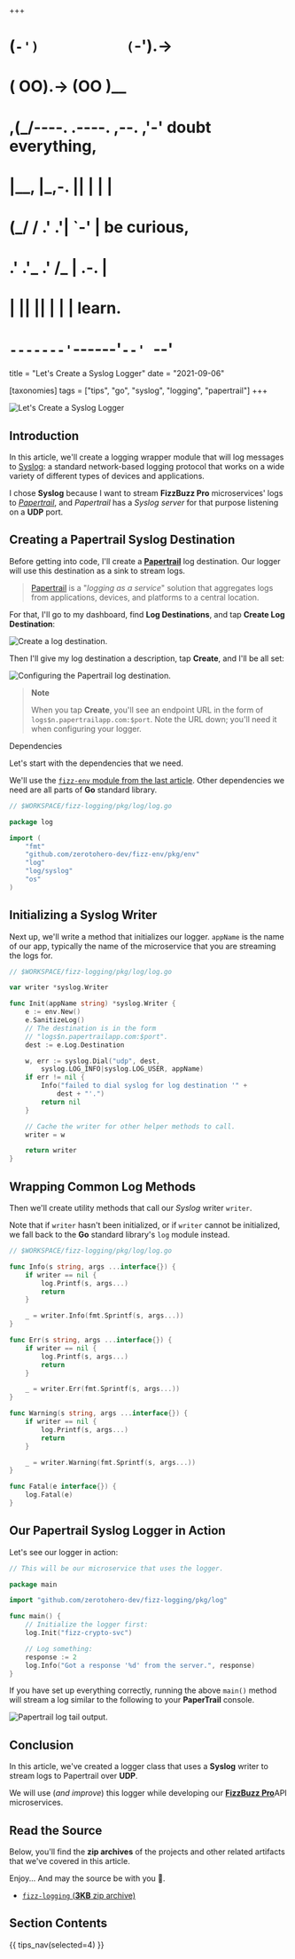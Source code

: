 +++
#   (`-')           (`-').->
#   ( OO).->        (OO )__
# ,(_/----. .----. ,--. ,'-' doubt everything,
# |__,    |\_,-.  ||  | |  |
#  (_/   /    .' .'|  `-'  | be curious,
#  .'  .'_  .'  /_ |  .-.  |
# |       ||      ||  | |  | learn.
# `-------'`------'`--' `--'

title = "Let's Create a Syslog Logger"
date = "2021-09-06"

[taxonomies]
tags = ["tips", "go", "syslog", "logging", "papertrail"]
+++

![Let's Create a Syslog Logger](/images/size/w1200/2024/03/papertrail.png)

## Introduction

In this article, we'll create a logging wrapper module that will log messages
to [Syslog](https://en.wikipedia.org/wiki/Syslog): a standard network-based
logging protocol that works on a wide variety of different types of devices and
applications.

I chose **Syslog** because I want to stream **FizzBuzz Pro**
microservices' logs to [_Papertrail_](https://papertrailapp.com/), 
and _Papertrail_ has a _Syslog server_ for that purpose listening on 
a **UDP** port.

## Creating a Papertrail Syslog Destination

Before getting into code, I'll create a 
[**Papertrail**](https://papertrailapp.com/) log destination. Our logger will use 
this destination as a sink to stream logs.

> [Papertrail](https://papertrailapp.com/ "Papertrail") is a "_logging as a
> service_" solution that aggregates logs from applications, devices, and platforms
> to a central location.

For that, I'll go to my dashboard, find **Log Destinations**, and tap **Create
Log Destination**:

![Create a log destination.](/images/2021/06/Screen-Shot-2021-06-06-at-8.49.55-AM-2.png)

Then I'll give my log destination a description, tap **Create**, and I'll be all
set:

![Configuring the Papertrail log destination.](/images/2021/06/Screen-Shot-2021-06-06-at-8.51.35-AM-2.png)

> **Note**
>
> When you tap **Create**, you'll see an endpoint URL in the form
> of `logs$n.papertrailapp.com:$port`. Note the URL down; you'll need it when
> configuring your logger.

Dependencies

Let's start with the dependencies that we need.

We'll use
the [`fizz-env` module from the last article](@/tips/make-your-code-leaner.md).
Other dependencies we need are all parts of **Go** standard library.

```go
// $WORKSPACE/fizz-logging/pkg/log/log.go

package log

import (
    "fmt"
    "github.com/zerotohero-dev/fizz-env/pkg/env"
    "log"
    "log/syslog"
    "os"
)
```

## Initializing a Syslog Writer

Next up, we'll write a method that initializes our logger. `appName` is the name
of our app, typically the name of the microservice that you are streaming the
logs for.

```go
// $WORKSPACE/fizz-logging/pkg/log/log.go

var writer *syslog.Writer

func Init(appName string) *syslog.Writer {
    e := env.New()
    e.SanitizeLog()
    // The destination is in the form 
    // "logs$n.papertrailapp.com:$port".
    dest := e.Log.Destination

    w, err := syslog.Dial("udp", dest, 
        syslog.LOG_INFO|syslog.LOG_USER, appName)
    if err != nil {
        Info("failed to dial syslog for log destination '" + 
            dest + "'.")
        return nil
    }

    // Cache the writer for other helper methods to call.
    writer = w

    return writer
}
```

## Wrapping Common Log Methods

Then we'll create utility methods that call our _Syslog_ writer `writer`.

Note that if `writer` hasn't been initialized, or if `writer` cannot be
initialized, we fall back to the **Go** standard library's `log` module instead.

```go
// $WORKSPACE/fizz-logging/pkg/log/log.go

func Info(s string, args ...interface{}) {
    if writer == nil {
        log.Printf(s, args...)
        return
    }

    _ = writer.Info(fmt.Sprintf(s, args...))
}

func Err(s string, args ...interface{}) {
    if writer == nil {
        log.Printf(s, args...)
        return
    }

    _ = writer.Err(fmt.Sprintf(s, args...))
}

func Warning(s string, args ...interface{}) {
    if writer == nil {
        log.Printf(s, args...)
        return
    }

    _ = writer.Warning(fmt.Sprintf(s, args...))
}

func Fatal(e interface{}) {
    log.Fatal(e)
}
```

## Our Papertrail Syslog Logger in Action

Let's see our logger in action:

```go
// This will be our microservice that uses the logger.

package main

import "github.com/zerotohero-dev/fizz-logging/pkg/log"

func main() {
    // Initialize the logger first:
    log.Init("fizz-crypto-svc")

    // Log something:
    response := 2
    log.Info("Got a response '%d' from the server.", response)
}
```

If you have set up everything correctly, running the above `main()` method will
stream a log similar to the following to your **PaperTrail** console.

![Papertrail log tail output.](/images/2021/06/Screen-Shot-2021-06-06-at-8.59.43-AM-2.png)

## Conclusion

In this article, we've created a logger class that uses a **Syslog** writer to
stream logs to Papertrail over **UDP**.

We will use (_and improve_) this logger while developing our 
[**FizzBuzz Pro**](https://fizzbuzz.pro/)API microservices.

## Read the Source

Below, you'll find the **zip archives** of the projects and other related
artifacts that we've covered in this article.

Enjoy... And may the source be with you 🦄.

* [`fizz-logging` (**3KB** zip archive)](https://assets.zerotohero.dev/lets-create-a-syslog-logger/5f7a69db-658d-482c-bac1-9f036bb01edd/fizz-logging.zip)

## Section Contents

{{ tips_nav(selected=4) }}
